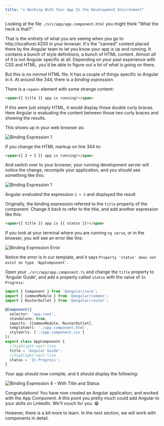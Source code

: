 ```yaml
---
title: "⚒️ Working With Your App In the Development Environment"
---
```



Looking at the file `./src/app/app.component.html` you might think "What the heck is that?".

That is the *entirety* of what you are seeing when you go to http://localhost:4200 in your browser. It's the "canned" content placed there by the Angular team to let you know your app is up and running. It contains a bunch of style definitions, a bunch of HTML content. Almost *all* of it is not Angular specific at all. Depending on your past experience with CSS and HTML, you'd be able to figure out a lot of what is going on there.

But this is no *normal* HTML file. It has a couple of things specific to Angular in it.  At around like 344, there is a *binding expression*. 

There is a `<span>` element with some strange content:

```html title='./src/app/app.component.html'
<span>{{ title }} app is running!</span>
```

If this were just simply HTML, it would display those double curly braces. Here Angular is evaluating the content between those two curly braces and showing the results.

This shows up in your web browser as:

![Binding Expression 1](/img/binding-expression-1.png)

If you change the HTML markup on line 344 to:

```html title='./src/app/app.component.html'
<span>{{ 2 + 2 }} app is running!</span>
```

And switch over to your browser, your running development server will notice the change, recompile your application, and you should see something like this:

![Binding Expression 1](/img/binding-expression-2.png)

Angular *evaluated* the expression `2 + 2` and displayed the result.

Originally, the binding expression referred to the `title` property of the component. Change it back to refer to the title, and add another expression like this:


```html title='./src/app/app.component.html'
<span>{{ title }} app is {{ status }}!</span>
```

If you look at your terminal where you are running `ng serve`, or in the browser, you will see an error like this:

![Binding Expression Error](/img/binding-expression-3.png)

Notice the error is in our template, and it says `Property 'status' does not exist on type 'AppComponent'`.

Open your `./src/app/app.component.ts` and change the `title` property to 'Angular Guide', and add a property called `status` with the value of `In Progress`:

```ts title='./src/app/app.component.ts' showLineNumbers
import { Component } from '@angular/core';
import { CommonModule } from '@angular/common';
import { RouterOutlet } from '@angular/router';

@Component({
  selector: 'app-root',
  standalone: true,
  imports: [CommonModule, RouterOutlet],
  templateUrl: './app.component.html',
  styleUrls: ['./app.component.css']
})
export class AppComponent {
  //highlight-next-line
  title = 'Angular Guide';
  //highlight-next-line
  status = 'In Progress';
}
```

Your app should now compile, and it should display the following:

![Binding Expression 4 - With Title and Status](/img/binding-expression-4.png)

Congratulations! You have now created an Angular application, and worked with the App Component. A this point you pretty much could add Angular to your skills on LinkedIn. We'll vouch for you. 😁

However, there is a *bit* more to learn. In the next section, we will work with components in detail. 
